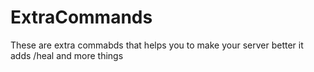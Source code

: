 # ExtraCommands
These are extra commabds that helps you to make your server better it adds /heal and more things
